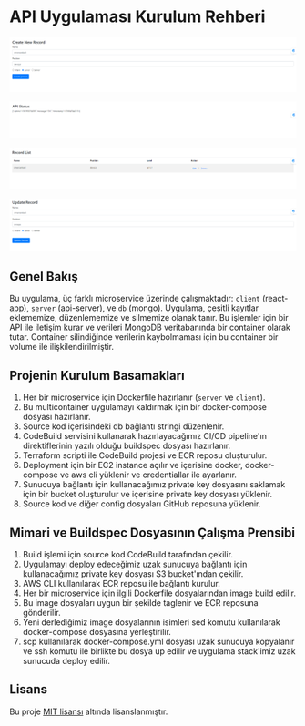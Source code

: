 # API Uygulaması Kurulum Rehberi

![Uygulama Mimari Resmi](./snaps/Create_Record.PNG)

![Uygulama Mimari Resmi](./snaps/Status.PNG)

![Uygulama Mimari Resmi](./snaps/Record.PNG)

![Uygulama Mimari Resmi](./snaps/Update.PNG)



## Genel Bakış

Bu uygulama, üç farklı microservice üzerinde çalışmaktadır: `client` (react-app), `server` (api-server), ve `db` (mongo). Uygulama, çeşitli kayıtlar eklememize, düzenlememize ve silmemize olanak tanır. Bu işlemler için bir API ile iletişim kurar ve verileri MongoDB veritabanında bir container olarak tutar. Container silindiğinde verilerin kaybolmaması için bu container bir volume ile ilişkilendirilmiştir.

## Projenin Kurulum Basamakları

1. Her bir microservice için Dockerfile hazırlanır (`server` ve `client`).
2. Bu multicontainer uygulamayı kaldırmak için bir docker-compose dosyası hazırlanır.
3. Source kod içerisindeki db bağlantı stringi düzenlenir.
4. CodeBuild servisini kullanarak hazırlayacağımız CI/CD pipeline'ın direktiflerinin yazılı olduğu buildspec dosyası hazırlanır.
5. Terraform scripti ile CodeBuild projesi ve ECR reposu oluşturulur.
6. Deployment için bir EC2 instance açılır ve içerisine docker, docker-compose ve aws cli yüklenir ve credentiallar ile ayarlanır.
7. Sunucuya bağlantı için kullanacağımız private key dosyasını saklamak için bir bucket oluşturulur ve içerisine private key dosyası yüklenir.
8. Source kod ve diğer config dosyaları GitHub reposuna yüklenir.

## Mimari ve Buildspec Dosyasının Çalışma Prensibi

1. Build işlemi için source kod CodeBuild tarafından çekilir.
2. Uygulamayı deploy edeceğimiz uzak sunucuya bağlantı için kullanacağımız private key dosyası S3 bucket'ından çekilir.
3. AWS CLI kullanılarak ECR reposu ile bağlantı kurulur.
4. Her bir microservice için ilgili Dockerfile dosyalarından image build edilir.
5. Bu image dosyaları uygun bir şekilde taglenir ve ECR reposuna gönderilir.
6. Yeni derlediğimiz image dosyalarının isimleri sed komutu kullanılarak docker-compose dosyasına yerleştirilir.
7. scp kullanılarak docker-compose.yml dosyası uzak sunucuya kopyalanır ve ssh komutu ile birlikte bu dosya up edilir ve uygulama stack'imiz uzak sunucuda deploy edilir.

## Lisans

Bu proje [MIT lisansı](LICENSE.md) altında lisanslanmıştır.
